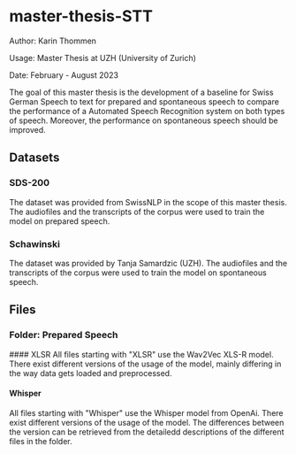 # master-thesis-STT
Author: Karin Thommen 

Usage: Master Thesis at UZH (University of Zurich) 

Date: February - August 2023

The goal of this master thesis is the development of a baseline for Swiss German Speech to text for prepared and spontaneous speech to compare the performance of a Automated Speech Recognition system on both types of speech. Moreover, the performance on spontaneous speech should be improved.

## Datasets
### SDS-200 
The dataset was provided from SwissNLP in the scope of this master thesis. The audiofiles and the transcripts of the corpus were used to train the model on prepared speech. 

### Schawinski
The dataset was provided by Tanja Samardzic (UZH). The audiofiles and the transcripts of the corpus were used to train the model on spontaneous speech. 

## Files 
### Folder: Prepared Speech
#### XLSR 
All files starting with "XLSR"  use the Wav2Vec XLS-R model. There exist different versions of the usage of the model, mainly differing in the way data gets loaded and preprocessed. 

#### Whisper
All files starting with "Whisper" use the Whisper model from OpenAi. 
There exist different versions of the usage of the model. The differences between the version can be retrieved from the detailedd descriptions of the different files in the folder. 
